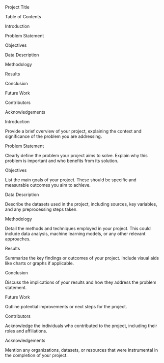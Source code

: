 Project Title

Table of Contents

Introduction

Problem Statement

Objectives

Data Description

Methodology

Results

Conclusion

Future Work

Contributors

Acknowledgements

Introduction

Provide a brief overview of your project, explaining the context and significance of the problem you are addressing.

Problem Statement

Clearly define the problem your project aims to solve. Explain why this problem is important and who benefits from its solution.

Objectives

List the main goals of your project. These should be specific and measurable outcomes you aim to achieve.

Data Description

Describe the datasets used in the project, including sources, key variables, and any preprocessing steps taken.

Methodology

Detail the methods and techniques employed in your project. This could include data analysis, machine learning models, or any other relevant approaches.

Results

Summarize the key findings or outcomes of your project. Include visual aids like charts or graphs if applicable.

Conclusion

Discuss the implications of your results and how they address the problem statement.

Future Work

Outline potential improvements or next steps for the project.

Contributors

Acknowledge the individuals who contributed to the project, including their roles and affiliations.

Acknowledgements

Mention any organizations, datasets, or resources that were instrumental in the completion of your project.

